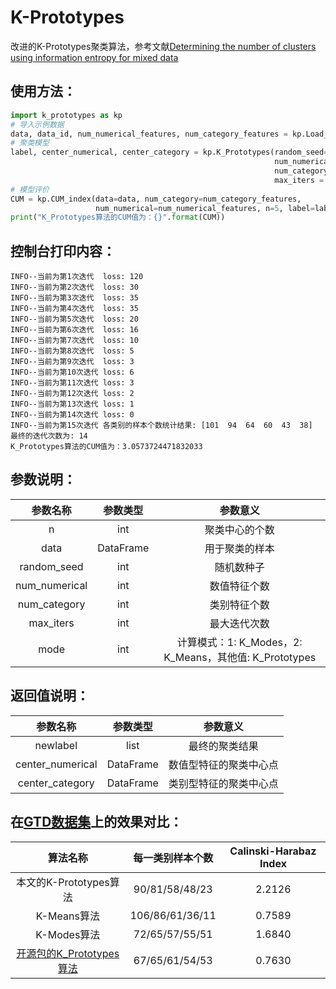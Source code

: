 # K-Prototypes
改进的K-Prototypes聚类算法，参考文献[Determining the number of clusters using information entropy for mixed data](http://jiyeliang.net/Cms_Data/Contents/SXU_JYL/Folders/JournalPapers/~contents/BD5238EEQPQYXZPP/Determining%20the%20number%20of%20clusters%20using%20information%20entropy%20for%20mixed%20data(2012)PR.pdf)

## 使用方法：
```python
import k_prototypes as kp
# 导入示例数据
data, data_id, num_numerical_features, num_category_features = kp.Load_Data(demo=True)
# 聚类模型
label, center_numerical, center_category = kp.K_Prototypes(random_seed=2020, n=6, data=data, 
                                                           num_numerical=num_numerical_features, 
                                                           num_category=num_category_features, 
                                                           max_iters = 10, mode=3)
# 模型评价
CUM = kp.CUM_index(data=data, num_category=num_category_features, 
                   num_numerical=num_numerical_features, n=5, label=label, mode=3)
print("K_Prototypes算法的CUM值为：{}".format(CUM))
```
## 控制台打印内容：
```terminal
INFO--当前为第1次迭代  loss: 120
INFO--当前为第2次迭代  loss: 30
INFO--当前为第3次迭代  loss: 35
INFO--当前为第4次迭代  loss: 35
INFO--当前为第5次迭代  loss: 20
INFO--当前为第6次迭代  loss: 16
INFO--当前为第7次迭代  loss: 10
INFO--当前为第8次迭代  loss: 5
INFO--当前为第9次迭代  loss: 3
INFO--当前为第10次迭代 loss: 6
INFO--当前为第11次迭代 loss: 3
INFO--当前为第12次迭代 loss: 2
INFO--当前为第13次迭代 loss: 1
INFO--当前为第14次迭代 loss: 0
INFO--当前为第15次迭代 各类别的样本个数统计结果: [101  94  64  60  43  38]
最终的迭代次数为: 14
K_Prototypes算法的CUM值为：3.0573724471832033
```

## 参数说明：
| 参数名称 | 参数类型 | 参数意义 |
|:---:|:---:|:---:|
| n | int | 聚类中心的个数 |
| data | DataFrame | 用于聚类的样本 |
| random_seed | int | 随机数种子 |
| num_numerical | int | 数值特征个数 |
| num_category | int | 类别特征个数 |
| max_iters | int | 最大迭代次数 |
| mode | int | 计算模式：1: K_Modes，2: K_Means，其他值: K_Prototypes |

## 返回值说明：
| 参数名称 | 参数类型 | 参数意义 |
|:---:|:---:|:---:|
| newlabel | list | 最终的聚类结果 |
| center_numerical | DataFrame | 数值型特征的聚类中心点 |
| center_category | DataFrame | 类别型特征的聚类中心点 |

## 在[GTD数据集](https://www.start.umd.edu/gtd/access/)上的效果对比：
| 算法名称 | 每一类别样本个数 | Calinski-Harabaz Index |
|:---:|:---:|:---:|
| 本文的K-Prototypes算法 | 90/81/58/48/23 | 2.2126 |
| K-Means算法 | 106/86/61/36/11 | 0.7589 |
| K-Modes算法 | 72/65/57/55/51 | 1.6840 |
| [开源包的K_Prototypes算法](https://github.com/nicodv/kmodes) | 67/65/61/54/53 | 0.7630 |
